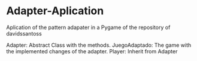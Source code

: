 # Adapter-Aplication
Aplication of the pattern adapater in a Pygame of the repository of davidssantoss

Adapter: Abstract Class with the methods.
JuegoAdaptado: The game with the implemented changes of the adapter.
Player: Inherit from Adapter
